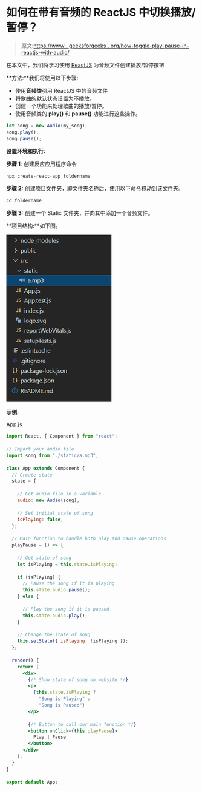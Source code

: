 # 如何在带有音频的 ReactJS 中切换播放/暂停？

> 原文:[https://www . geeksforgeeks . org/how-toggle-play-pause-in-reactjs-with-audio/](https://www.geeksforgeeks.org/how-to-toggle-play-pause-in-reactjs-with-audio/)

在本文中，我们将学习使用 [ReactJS](https://www.geeksforgeeks.org/reactjs-tutorials/) 为音频文件创建播放/暂停按钮

**方法:**我们将使用以下步骤:

*   使用**音频类**引用 ReactJS 中的音频文件
*   将歌曲的默认状态设置为不播放。
*   创建一个功能来处理歌曲的播放/暂停。
*   使用音频类的 **play()** 和 **pause()** 功能进行这些操作。

```jsx
let song = new Audio(my_song);
song.play();
song.pause();
```

**设置环境和执行:**

**步骤 1:** 创建反应应用程序命令

```jsx
npx create-react-app foldername
```

**步骤 2:** 创建项目文件夹，即文件夹名称后，使用以下命令移动到该文件夹:

```jsx
cd foldername
```

**步骤 3:** 创建一个 Static 文件夹，并向其中添加一个音频文件。

**项目结构:**如下图。

![](img/219c643a113155180d88af26c85da2be.png)

**示例:**

App.js

```jsx
import React, { Component } from "react";

// Import your audio file
import song from "./static/a.mp3";

class App extends Component {
  // Create state
  state = {

    // Get audio file in a variable
    audio: new Audio(song),

    // Set initial state of song
    isPlaying: false,
  };

  // Main function to handle both play and pause operations
  playPause = () => {

    // Get state of song
    let isPlaying = this.state.isPlaying;

    if (isPlaying) {
      // Pause the song if it is playing
      this.state.audio.pause();
    } else {

      // Play the song if it is paused
      this.state.audio.play();
    }

    // Change the state of song
    this.setState({ isPlaying: !isPlaying });
  };

  render() {
    return (
      <div>
        {/* Show state of song on website */}
        <p>
          {this.state.isPlaying ? 
            "Song is Playing" : 
            "Song is Paused"}
        </p>

        {/* Button to call our main function */}
        <button onClick={this.playPause}>
          Play | Pause
        </button>
      </div>
    );
  }
}

export default App; 
```